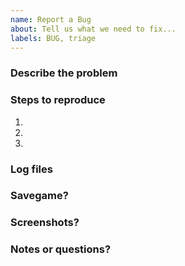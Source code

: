 ```yaml
---
name: Report a Bug
about: Tell us what we need to fix...
labels: BUG, triage
---
```


### Describe the problem



### Steps to reproduce

<!-- Explain how to trigger the problem, add more steps if necessary -->

1. 
2. 
3. 

### Log files

<!-- How to find and share log files: https://bit.ly/2I3YVFL -->



### Savegame?

<!-- How to share save games: https://bit.ly/2FXog0z -->



### Screenshots?

<!-- How to take and share screenshots: https://bit.ly/2Kc8owO -->



### Notes or questions?
